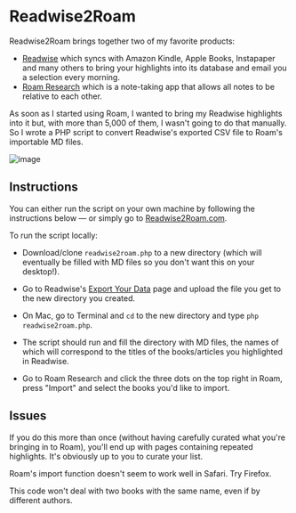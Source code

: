 # Readwise2Roam

Readwise2Roam brings together two of my favorite products:
  - [Readwise](https://readwise.io) which syncs with Amazon Kindle, Apple Books, Instapaper and many others to bring your highlights into its database and email you a selection every morning.
  - [Roam Research](http://roamresearch.com) which is a note-taking app that allows all notes to be relative to each other.
  
As soon as I started using Roam, I wanted to bring my Readwise highlights into it but, with more than 5,000 of them, I wasn't going to do that manually. So I wrote a PHP script to convert Readwise's exported CSV file to Roam's importable MD files.

![image](https://raw.githubusercontent.com/jammastergirish/Readwise2Roam/master/Screenshot%202020-04-05%20at%2012.20.01.png)

## Instructions

You can either run the script on your own machine by following the instructions below — or simply go to [Readwise2Roam.com](https://www.readwise2roam.com/).

To run the script locally:

- Download/clone `readwise2roam.php` to a new directory (which will eventually be filled with MD files so you don't want this on your desktop!).

- Go to Readwise's [Export Your Data](https://readwise.io/export) page and upload the file you get to the new directory you created.

- On Mac, go to Terminal and `cd` to the new directory and type `php readwise2roam.php`.

- The script should run and fill the directory with MD files, the names of which will correspond to the titles of the books/articles you highlighted in Readwise.

- Go to Roam Research and click the three dots on the top right in Roam, press "Import" and select the books you'd like to import.

## Issues

If you do this more than once (without having carefully curated what you're bringing in to Roam), you'll end up with pages containing repeated highlights. It's obviously up to you to curate your list.

Roam's import function doesn't seem to work well in Safari. Try Firefox.

This code won't deal with two books with the same name, even if by different authors.
